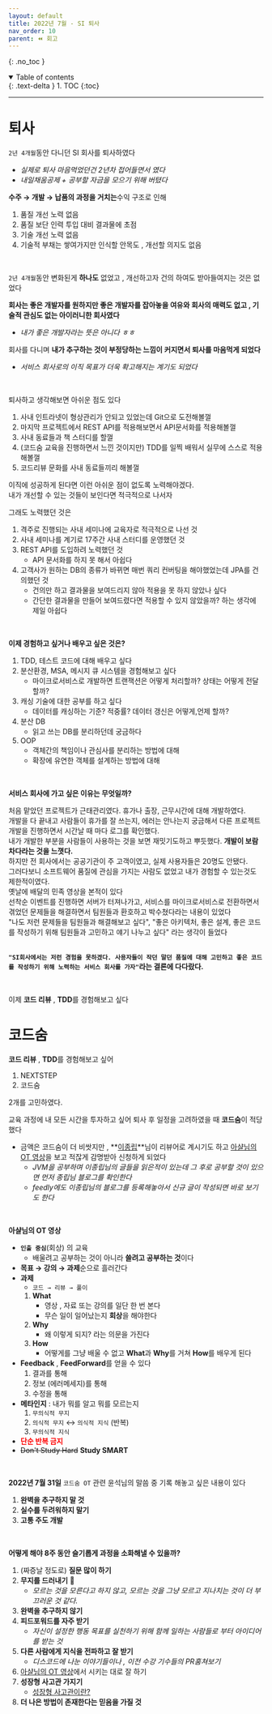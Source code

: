 ```yaml
---
layout: default
title: 2022년 7월 - SI 퇴사
nav_order: 10
parent: ⏪ 회고
---
```

{: .no_toc }

<details open markdown="block">
  <summary>
    Table of contents
  </summary>
  {: .text-delta }
1. TOC
{:toc}
</details>

---

# **퇴사**

`2년 4개월`동안 다니던 SI 회사를 퇴사하였다<br>
   - *실제로 퇴사 마음먹었던건 2년차 접어들면서 였다*
   - *내일채움공제 + 공부할 자금을 모으기 위해 버텼다*

**수주 → 개발 → 납품의 과정을 거치는**수익 구조로 인해<br>

1. 품질 개선 노력 없음
2. 품질 보단 인력 투입 대비 결과물에 초점
3. 기술 개선 노력 없음
4. 기술적 부채는 쌓여가지만 인식할 안목도 , 개선할 의지도 없음

<br>

`2년 4개월`동안 변화된게 **하나도** 없었고 , 개선하고자 건의 하여도 받아들여지는 것은 없었다<br>

**회사는 좋은 개발자를 원하지만 좋은 개발자를 잡아놓을 여유와 회사의 매력도 없고 , 기술적 관심도 없는 아이러니한 회사였다**<br>
- *내가 좋은 개발자라는 뜻은 아니다 ㅎㅎ*

회사를 다니며 **내가 추구하는 것이 부정당하는 느낌이 커지면서 퇴사를 마음먹게 되었다**
- *서비스 회사로의 이직 목표가 더욱 확고해지는 계기도 되었다*

<br>

퇴사하고 생각해보면 아쉬운 점도 있다
1. 사내 인트라넷이 형상관리가 안되고 있었는데 Git으로 도전해볼껄
2. 마지막 프로젝트에서 REST API를 적용해보면서 API문서화를 적용해볼껄
3. 사내 동료들과 책 스터디를 할껄
4. (코드숨 교육을 진행하면서 느낀 것이지만) TDD를 일찍 배워서 실무에 스스로 적용해볼껄
5. 코드리뷰 문화를 사내 동료들끼리 해볼껄

이직에 성공하게 된다면 이런 아쉬운 점이 없도록 노력해야겠다.<br>
내가 개선할 수 있는 것들이 보인다면 적극적으로 나서자<br>

그래도 노력했던 것은
1. 격주로 진행되는 사내 세미나에 교육자로 적극적으로 나선 것
2. 사내 세미나를 계기로 17주간 사내 스터디를 운영했던 것
3. REST API를 도입하려 노력했던 것
   - API 문서화를 하지 못 해서 아쉽다
4. 고객사가 원하는 DB의 종류가 바뀌면 매번 쿼리 컨버팅을 해야했었는데 JPA를 건의했던 것
   - 건의만 하고 결과물을 보여드리지 않아 적용을 못 하지 않았나 싶다
   - 간단한 결과물을 만들어 보여드렸다면 적용할 수 있지 않았을까? 하는 생각에 제일 아쉽다

<br>

**이제 경험하고 싶거나 배우고 싶은 것은?**<br>

1. TDD, 테스트 코드에 대해 배우고 싶다
2. 분산환경, MSA, 메시지 큐 시스템을 경험해보고 싶다
   - 마이크로서비스로 개발하면 트랜잭션은 어떻게 처리할까? 상태는 어떻게 전달할까?
3. 캐싱 기술에 대한 공부를 하고 싶다
   - 데이터를 캐싱하는 기준? 적중률? 데이터 갱신은 어떻게,언제 할까?
4. 분산 DB
   - 읽고 쓰는 DB를 분리하던데 궁금하다
5. OOP
   - 객체간의 책임이나 관심사를 분리하는 방법에 대해
   - 확장에 유연한 객체를 설계하는 방법에 대해

<br>

**서비스 회사에 가고 싶은 이유는 무엇일까?**<br>

처음 맡았던 프로젝트가 근태관리였다. 휴가나 출장, 근무시간에 대해 개발하였다.<br>
개발을 다 끝내고 사람들이 휴가를 잘 쓰는지, 에러는 안나는지 궁금해서 다른 프로젝트 개발을 진행하면서 시간날 때 마다 로그를 확인했다.<br>
내가 개발한 부분을 사람들이 사용하는 것을 보면 재밋기도하고 뿌듯했다. **개발이 보람차다라는 것을 느꼇다.**<br>
하지만 전 회사에서는 공공기관이 주 고객이였고, 실제 사용자들은 20명도 안됐다.<br>
그러다보니 소프트웨어 품질에 관심을 가지는 사람도 없었고 내가 경험할 수 있는것도 제한적이였다.<br>
옛날에 배달의 민족 영상을 본적이 있다 <br>
선착순 이벤트를 진행하면 서버가 터져나가고, 서비스를 마이크로서비스로 전환하면서 겪었던 문제들을 해결하면서 팀원들과 환호하고 박수쳤다라는 내용이 있었다 <br>
"나도 저런 문제들을 팀원들과 해결해보고 싶다", "좋은 아키텍처, 좋은 설계, 좋은 코드를 작성하기 위해 팀원들과 고민하고 얘기 나누고 싶다" 라는 생각이 들었다 <br>
<br>

**`"SI회사에서는 저런 경험을 못하겠다. 사용자들이 작던 말던 품질에 대해 고민하고 좋은 코드를 작성하기 위해 노력하는 서비스 회사를 가자"`라는 결론에 다다랐다.**

<br>

이제 **코드 리뷰** , **TDD**를 경험해보고 싶다

# **코드숨**

**코드 리뷰** , **TDD**를 경험해보고 싶어 <br>

1. NEXTSTEP
2. 코드숨

2개를 고민하였다.<br>

교육 과정에 내 모든 시간을 투자하고 싶어 퇴사 후 일정을 고려하였을 때 **코드숨**이 적당했다
- 금액은 코드숨이 더 비쌋지만 , **[이종립](https://github.com/johngrib)**님이 리뷰어로 계시기도 하고 [아샬님의 OT 영상](https://www.youtube.com/watch?v=oFhN3EqrCwc&ab_channel=%EC%BD%94%EB%94%A9%EC%9D%98%EC%8B%A0%EC%95%84%EC%83%AC)을 보고 적잖게 감명받아 신청하게 되었다
  - *JVM을 공부하며 이종립님의 글들을 읽은적이 있는데 그 후로 공부할 것이 있으면 먼저 종립님 블로그를 확인한다*
  - *feedly에도 이종립님의 블로그를 등록해놓아서 신규 글이 작성되면 바로 보기도 한다*

<br>

**아샬님의 OT 영상**<br>

- **`인출 중심`**(회상) 의 교육 
  - 배울려고 공부하는 것이 아니라 **쓸려고 공부하는 것**이다
- **목표 → 강의 → 과제**순으로 흘러간다
- **과제**
  - `코드 → 리뷰 → 풀이`
  1. **What**
        - 영상 , 자료 또는 강의를 일단 한 번 본다
        - 무슨 일이 일어났는지 **회상**을 해야한다
  2. **Why**
        - 왜 이렇게 되지? 라는 의문을 가진다
  3. **How**
        - 어떻게를 그냥 배울 수 없고 **What**과 **Why**를 거쳐 **How**를 배우게 된다
- **Feedback** , **FeedForward**를 얻을 수 있다
  1. 결과를 통해
  2. 정보 (에러메세지)를 통해
  3. 수정을 통해
- **메타인지** : 내가 뭐를 알고 뭐를 모르는지
  1. `무의식적 무지`
  2. `의식적 무지` ↔︎ `의식적 지식` (반복)
  3. `무의식적 지식`
- <span style="color:red; font-weight:bold">단순 반복 금지</span>
- ~~Don't Study Hard~~ **Study SMART**

<br>

**2022년 7월 31일** `코드숨 OT` 관련 윤석님의 말씀 중 기록 해놓고 싶은 내용이 있다 <br>

1. **완벽을 추구하지 말 것**
2. **실수를 두려워하지 말기**
3. **고통 주도 개발**

<br>

**어떻게 해야 8주 동안 슬기롭게 과정을 소화해낼 수 있을까?** <br>

1. (짜증날 정도로) **질문 많이 하기**
2. **무지를 드러내기** 📌
   - *모르는 것을 모른다고 하지 않고, 모르는 것을 그냥 모르고 지나치는 것이 더 부끄러운 것 같다.*
3. **완벽을 추구하지 않기**
4. **피드포워드를 자주 받기**
   - *자신이 설정한 행동 목표를 실천하기 위해 함께 일하는 사람들로 부터 아이디어를 받는 것*
5. **다른 사람에게 지식을 전파하고 잘 받기**
   - *디스코드에 나눈 이야기들이나 , 이전 수강 기수들의 PR훔쳐보기*
6. [아샬님의 OT 영상](https://www.youtube.com/watch?v=oFhN3EqrCwc&ab_channel=%EC%BD%94%EB%94%A9%EC%9D%98%EC%8B%A0%EC%95%84%EC%83%AC)에서 시키는 대로 잘 하기
7. **성장형 사고관 가지기**
   - [성장형 사고관이란?](https://docs.microsoft.com/ko-kr/learn/modules/develop-growth-mindset/)
8. **더 나은 방법이 존재한다는 믿음을 가질 것**